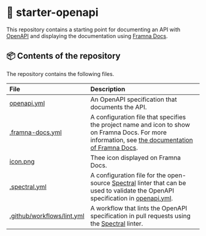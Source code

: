 # 🚀 starter-openapi

This repository contains a starting point for documenting an API with [OpenAPI](https://www.openapis.org) and displaying the documentation using [Framna Docs](https://github.com/shapehq/framna-docs).

## 📦 Contents of the repository

The repository contains the following files.

|File|Description|
|:-|:-|
|[openapi.yml](./openapi.yml)|An OpenAPI specification that documents the API.|
|[.framna-docs.yml](./.framna-docs.yml)|A configuration file that specifies the project name and icon to show on Framna Docs. For more information, see [the documentation of Framna Docs](https://github.com/shapehq/framna-docs/wiki/Adding-Documentation-to-Framna-Docs#customize-the-project).|
|[icon.png](./icon.png)|Thee icon displayed on Framna Docs.|
|[.spectral.yml](./.spectral.yml)| A configuration file for the open-source [Spectral](https://stoplight.io/open-source/spectral) linter that can be used to validate the OpenAPI specification in [openapi.yml](./openapi.yml).|
|[.github/workflows/lint.yml](./.github/workflows/lint.yml)| A workflow that lints the OpenAPI specification in pull requests using the [Spectral](https://stoplight.io/open-source/spectral) linter.|
